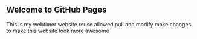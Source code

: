 ## Welcome to GitHub Pages

This is my webtimer website reuse allowed pull and modify make changes to make this website look more awesome
